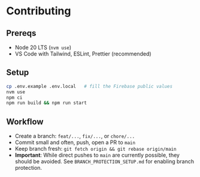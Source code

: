 # Contributing

## Prereqs
- Node 20 LTS (`nvm use`)
- VS Code with Tailwind, ESLint, Prettier (recommended)

## Setup
```bash
cp .env.example .env.local   # fill the Firebase public values
nvm use
npm ci
npm run build && npm run start
```

## Workflow
- Create a branch: `feat/...`, `fix/...`, or `chore/...`
- Commit small and often, push, open a PR to `main`
- Keep branch fresh: `git fetch origin && git rebase origin/main`
- **Important**: While direct pushes to `main` are currently possible, they should be avoided. See `BRANCH_PROTECTION_SETUP.md` for enabling branch protection.
